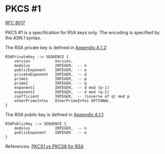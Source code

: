 # PKCS #1

[RFC 8017](https://datatracker.ietf.org/doc/html/rfc8017)

PKCS #1 is a specification for RSA keys only. The encoding is specified by the ASN.1 syntax.

The RSA private key is defined in [Appendix A.1.2](https://datatracker.ietf.org/doc/html/rfc8017#appendix-A.1.2):

```
RSAPrivateKey ::= SEQUENCE {
    version           Version,
    modulus           INTEGER,  -- n
    publicExponent    INTEGER,  -- e
    privateExponent   INTEGER,  -- d
    prime1            INTEGER,  -- p
    prime2            INTEGER,  -- q
    exponent1         INTEGER,  -- d mod (p-1)
    exponent2         INTEGER,  -- d mod (q-1)
    coefficient       INTEGER,  -- (inverse of q) mod p
    otherPrimeInfos   OtherPrimeInfos OPTIONAL
}
```

The RSA public key is defined in [Appendix A.1.1](https://datatracker.ietf.org/doc/html/rfc8017#appendix-A.1.1):

```
RSAPublicKey ::= SEQUENCE {
    modulus           INTEGER,  -- n
    publicExponent    INTEGER   -- e
}
```

References:
[PKCS1 vs PKCS8 for RSA](https://stackoverflow.com/questions/48958304/pkcs1-and-pkcs8-format-for-rsa-private-key)

